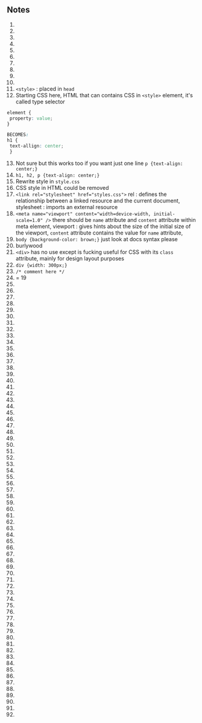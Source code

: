 ## Notes

1.
2.
3.
4.
5.
6.
7.
8.
9.
10.
11. `<style>` : placed in `head`
12. Starting CSS here, HTML that can contains CSS in `<style>` element, it's called type selector
```css
element {
 property: value;
}

BECOMES:
h1 {
 text-allign: center;
 }
```
13. Not sure but this works too if you want just one line `p {text-align: center;}`
14. `h1, h2, p {text-align: center;}`
15. Rewrite style in `style.css`
16. CSS style in HTML could be removed
17. `<link rel="stylesheet" href="styles.css">` rel : defines the relationship between a linked resource and the current document, stylesheet : imports an external resource
18. `<meta name="viewport" content="width=device-width, initial-scale=1.0" />` there should be `name` attribute and `content` attribute within meta element, viewport : gives hints about the size of the initial size of the viewport, `content` attribute contains the value for `name` attribute,
19. `body {background-color: brown;}` just look at docs syntax please
20. burlywood
21. `<div>` has no use except is fucking useful for CSS with its `class` attribute, mainly for design layout purposes 
22. `div {width: 300px;}`
23. `/* comment here */`
24. = 19
25.
26.
27.
28.
29.
30.
31.
32.
33.
34.
35.
36.
37.
38.
39.
40.
41.
42.
43.
44.
45.
46.
47.
48.
49.
50.
51.
52.
53.
54.
55.
56.
57.
58.
59.
60.
61.
62.
63.
64.
65.
66.
67.
68.
69.
70.
71.
72.
73.
74.
75.
76.
77.
78.
79.
80.
81.
82.
83.
84.
85.
86.
87.
88.
89.
90.
91.
92.
